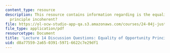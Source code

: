 ```yaml
---
content_type: resource
description: This resource contains information regarding is the equality of opportunity
  principle incoherent?
file: https://ol-ocw-studio-app-qa.s3.amazonaws.com/courses/24-04j-justice-spring-2012/d8a775592a65039159716622c7e29df1_MIT24_04JS12_disc14.pdf
file_type: application/pdf
resourcetype: Document
title: 'Lecture 14 Discussion Questions: Equality of Opportunity Principle'
uid: d8a77559-2a65-0391-5971-6622c7e29df1
---
```


